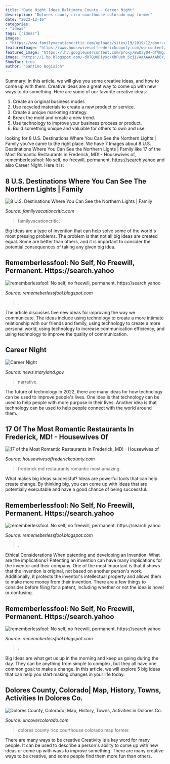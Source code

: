 ```yaml
---
title: "Date Night Ideas Baltimore County ~ Career Night"
description: "Dolores county rico courthouse colorado map former"
date: "2022-12-16"
categories:
- "ideas"
tags: ["ideas"]
images:
- "https://www.familyvacationcritic.com/uploads/sites/19/2019/12/door-county-wisconsin-northern-lights-hero.jpg"
featuredImage: "https://www.housewivesoffrederickcounty.com/wp-content/uploads/2020/01/Most-Romantic-Restaurants-in-Frederick-Md.png"
featured_image: "https://lh3.googleusercontent.com/proxy/BwOsy04-dfVWg3DPsV41NVEJx8MwP_QAy85insqTfeZ7R0pgkk2haMe5Hu-sGwRwuth1ZUv3pshosvMv1UgzSaKPvBU=w1200-h630-n-k-no-nu"
image: "https://1.bp.blogspot.com/-dR7QUODiyXc/XhFUoh_6cjI/AAAAAAAAb6Y/GaRR8IbTWWUhH3R_Y0snb7kESVlLFRJ0wCLcBGAsYHQ/s1600/BingWallpaper-2020-01-04.jpg"
ShowToc: true
author: "Santino Bogisich"
---
```



Summary: In this article, we will give you some creative ideas, and how to come up with them.
Creative ideas are a great way to come up with new ways to do something. Here are some of our favorite creative ideas:
1. Create an original business model.
2. Use recycled materials to create a new product or service.
3. Create a unique marketing strategy.
4. Break the mold and create a new trend. 
5. Use technology to improve your business process or product. 
6. Build something unique and valuable for others to own and use.

	

		
looking for 8 U.S. Destinations Where You Can See the Northern Lights | Family you've came to the right place. We have 7 Images about 8 U.S. Destinations Where You Can See the Northern Lights | Family like 17 of the Most Romantic Restaurants in Frederick, MD! - Housewives of, rememberlessfool: No self, no freewill, permanent. https://search.yahoo and also Career Night. Here it is:
		
    
## 8 U.S. Destinations Where You Can See The Northern Lights | Family

<img loading=lazy src="https://www.familyvacationcritic.com/uploads/sites/19/2019/12/door-county-wisconsin-northern-lights-hero.jpg" onerror="this.onerror=null;this.src='https://tse3.mm.bing.net/th?id=OIP.ZwiTVvs8DEW9NgasrzjB_wHaDt&amp;pid=15.1';" alt="8 U.S. Destinations Where You Can See the Northern Lights | Family">

_Source: familyvacationcritic.com_

>familyvacationcritic. 

	

Big Ideas are a type of invention that can help solve some of the world's most pressing problems. The problem is that not all big ideas are created equal. Some are better than others, and it is important to consider the potential consequences of taking any given big idea.

    
## Rememberlessfool: No Self, No Freewill, Permanent. Https://search.yahoo

<img loading=lazy src="https://1.bp.blogspot.com/-xH14o_VivOI/X06b9ztMkmI/AAAAAAAAf0M/y0EW1zxeN2UDULlFQ_FIcZBbXPAZdZKmgCLcBGAsYHQ/s1600/Untitled2101.png" onerror="this.onerror=null;this.src='https://tse4.mm.bing.net/th?id=OIP.Q-8m47xvZJ_Tfq_cCspCAwHaEK&amp;pid=15.1';" alt="rememberlessfool: No self, no freewill, permanent. https://search.yahoo">

_Source: rememeberlessfool.blogspot.com_

>. 

	

The article discusses five new ideas for improving the way we communicate. The ideas include using technology to create a more intimate relationship with our friends and family, using technology to create a more personal world, using technology to increase communication efficiency, and using technology to improve the quality of communication.

    
## Career Night

<img loading=lazy src="https://news.maryland.gov/msp/wp-content/uploads/sites/13/2019/09/2019-Career-Night-768x1144.jpg" onerror="this.onerror=null;this.src='https://tse4.mm.bing.net/th?id=OIP.2tew4TYFxRyShPz7MOxAsAHaLC&amp;pid=15.1';" alt="Career Night">

_Source: news.maryland.gov_

>narrative. 

	

The future of technology
In 2022, there are many ideas for how technology can be used to improve people's lives. One idea is that technology can be used to help people with more purpose in their lives. Another idea is that technology can be used to help people connect with the world around them.

    
## 17 Of The Most Romantic Restaurants In Frederick, MD! - Housewives Of

<img loading=lazy src="https://www.housewivesoffrederickcounty.com/wp-content/uploads/2020/01/Most-Romantic-Restaurants-in-Frederick-Md.png" onerror="this.onerror=null;this.src='https://tse3.mm.bing.net/th?id=OIP.-y1AKYm64JWj4ahPFNTwRwHaLH&amp;pid=15.1';" alt="17 of the Most Romantic Restaurants in Frederick, MD! - Housewives of">

_Source: housewivesoffrederickcounty.com_

>frederick md restaurants romantic most amazing. 

	

What makes big ideas successful?
Ideas are powerful tools that can help create change. By thinking big, you can come up with ideas that are potentially executable and have a good chance of being successful.

    
## Rememberlessfool: No Self, No Freewill, Permanent. Https://search.yahoo

<img loading=lazy src="https://1.bp.blogspot.com/-dR7QUODiyXc/XhFUoh_6cjI/AAAAAAAAb6Y/GaRR8IbTWWUhH3R_Y0snb7kESVlLFRJ0wCLcBGAsYHQ/s1600/BingWallpaper-2020-01-04.jpg" onerror="this.onerror=null;this.src='https://tse3.mm.bing.net/th?id=OIP.sstXSe21uvVow9rNpb-ZZgHaEo&amp;pid=15.1';" alt="rememberlessfool: No self, no freewill, permanent. https://search.yahoo">

_Source: rememeberlessfool.blogspot.com_

>. 

	

Ethical Considerations When patenting and developing an Invention: What are the implications?
Patenting an invention can have many implications for the inventor and their company. One of the most important is that it shows that the invention is original, not based on another person's work. Additionally, it protects the inventor's intellectual property and allows them to make more money from their invention. There are a few things to consider before filing for a patent, including whether or not the idea is novel or confusing.

    
## Rememberlessfool: No Self, No Freewill, Permanent. Https://search.yahoo

<img loading=lazy src="https://lh3.googleusercontent.com/proxy/BwOsy04-dfVWg3DPsV41NVEJx8MwP_QAy85insqTfeZ7R0pgkk2haMe5Hu-sGwRwuth1ZUv3pshosvMv1UgzSaKPvBU=w1200-h630-n-k-no-nu" onerror="this.onerror=null;this.src='https://tse1.mm.bing.net/th?id=OIP.0-0-czHoc565JLFPF0Kc6QHaFj&amp;pid=15.1';" alt="rememberlessfool: No self, no freewill, permanent. https://search.yahoo">

_Source: rememeberlessfool.blogspot.com_

>. 

	

Big Ideas are what get us up in the morning and keep us going during the day. They can be anything from simple to complex, but they all have one common goal: to make a change. In this article, we will explore 5 big ideas that can help you start making changes in your life today.

    
## Dolores County, Colorado| Map, History, Towns, Activities In Dolores Co.

<img loading=lazy src="https://www.uncovercolorado.com/wp-content/uploads/2015/01/Dolores-County-Courthouse-Rico-Colorado02-1280x853.jpg" onerror="this.onerror=null;this.src='https://tse4.mm.bing.net/th?id=OIP.JqZa52wt5lM2hsNufrttMAHaE7&amp;pid=15.1';" alt="Dolores County, Colorado| Map, History, Towns, Activities in Dolores Co.">

_Source: uncovercolorado.com_

>dolores county rico courthouse colorado map former. 

	

There are many ways to be creative
Creativity is a key word for many people. It can be used to describe a person's ability to come up with new ideas or come up with ways to improve something. There are many creative ways to be creative, and some people find them more fun than others.


